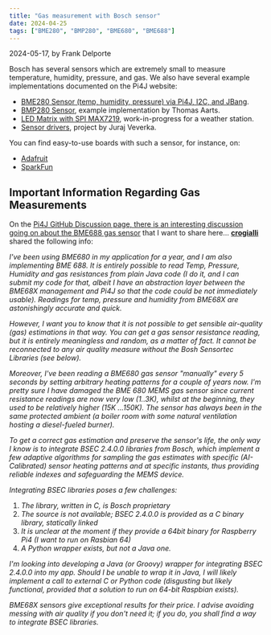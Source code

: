 ```yaml
---
title: "Gas measurement with Bosch sensor"
date: 2024-04-25
tags: ["BME280", "BMP280", "BME680", "BME688"]
---
```


2024-05-17, by Frank Delporte

Bosch has several sensors which are extremely small to measure temperature, humidity, pressure, and gas. We also have several example implementations documented on the Pi4J website:

* [BME280 Sensor (temp, humidity, pressure) via Pi4J, I2C, and JBang](/examples/jbang/bme280_temperature_humidity_pressure/).
* [BMP280 Sensor](/examples/communityimplementation/bmp280/), example implementation by Thomas Aarts.
* [LED Matrix with SPI MAX7219](/blog/2024/20240417_led_matrix_max7219_spi_web/), work-in-progress for a weather station.
* [Sensor drivers](/featured-projects/sensor-drivers/), project by Juraj Veverka.

You can find easy-to-use boards with such a sensor, for instance, on:

* [Adafruit](https://www.adafruit.com/product/2652)
* [SparkFun](https://learn.sparkfun.com/tutorials/sparkfun-bme280-breakout-hookup-guide/all)

## Important Information Regarding Gas Measurements

On the [Pi4J GitHub Discussion page, there is an interesting discussion going on about the BME688 gas sensor](https://github.com/Pi4J/pi4j-v2/discussions/353) that I want to share here... [**crogialli**](https://github.com/crogialli) shared the following info:

_I've been using BME680 in my application for a year, and I am also implementing BME 688.
It is entirely possible to read Temp, Pressure, Humidity and gas resistances from plain Java code (I do it, and I can submit my code for that, albeit I have an abstraction layer between the BME68X management and Pi4J so that the code could be not immediately usable). Readings for temp, pressure and humidity from BME68X are astonishingly accurate and quick._

_However, I want you to know that it is not possible to get sensible air-quality (gas) estimations in that way. You can get a gas sensor resistance reading, but it is entirely meaningless and random, as a matter of fact. It cannot be reconnected to any air quality measure without the Bosh Sensortec Libraries (see below)._

_Moreover, I've been reading a BME680 gas sensor "manually" every 5 seconds by setting arbitrary heating patterns for a couple of years now. I'm pretty sure I have damaged the BME 680 MEMS gas sensor since current resistance readings are now very low (1..3K), whilst at the beginning, they used to be relatively higher (15K ...150K). The sensor has always been in the same protected ambient (a boiler room with some natural ventilation hosting a diesel-fueled burner)._

_To get a correct gas estimation and preserve the sensor's life, the only way I know is to integrate BSEC 2.4.0.0 libraries from Bosch, which implement a few adaptive algorithms for sampling the gas estimates with specific (AI-Calibrated) sensor heating patterns and at specific instants, thus providing reliable indexes and safeguarding the MEMS device._

_Integrating BSEC libraries poses a few challenges:_

1. _The library, written in C, is Bosch proprietary_
1. _The source is not available; BSEC 2.4.0.0 is provided as a C binary library, statically linked_
1. _It is unclear at the moment if they provide a 64bit binary for Raspberry Pi4 (I want to run on Rasbian 64)_
1. _A Python wrapper exists, but not a Java one._

_I'm looking into developing a Java (or Groovy) wrapper for integrating BSEC 2.4.0.0 into my app. Should I be unable to wrap it in Java, I will likely implement a call to external C or Python code (disgusting but likely functional, provided that a solution to run on 64-bit Raspbian exists)._

_BME68X sensors give exceptional results for their price. I advise avoiding messing with air quality if you don't need it; if you do, you shall find a way to integrate BSEC libraries._
